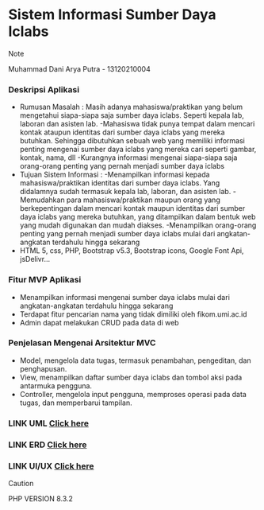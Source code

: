 # Sistem Informasi Sumber Daya Iclabs
> [!NOTE]
> Muhammad Dani Arya Putra - 13120210004


### Deskripsi Aplikasi
- Rumusan Masalah :
	Masih adanya mahasiswa/praktikan yang belum mengetahui siapa-siapa saja sumber daya iclabs. Seperti kepala lab, laboran dan asisten lab.
	-Mahasiswa tidak punya tempat dalam mencari kontak ataupun identitas dari sumber daya iclabs yang mereka butuhkan. Sehingga dibutuhkan sebuah web yang memiliki informasi penting mengenai sumber daya iclabs yang mereka cari seperti gambar, kontak, nama, dll
	-Kurangnya informasi mengenai siapa-siapa saja orang-orang penting yang pernah menjadi sumber daya iclabs 
- Tujuan Sistem Informasi :
	-Menampilkan informasi kepada mahasiswa/praktikan identitas dari sumber daya iclabs. Yang didalamnya sudah termasuk kepala lab, laboran, dan asisten lab.
	-Memudahkan para mahasiswa/praktikan maupun orang yang berkepentingan dalam mencari kontak maupun identitas dari sumber daya iclabs yang mereka butuhkan, yang ditampilkan dalam bentuk web yang mudah digunakan dan mudah diakses.
	-Menampilkan orang-orang penting yang pernah menjadi sumber daya iclabs mulai 	  dari angkatan-angkatan terdahulu hingga sekarang
- HTML 5, css, PHP, Bootstrap v5.3, Bootstrap icons, Google Font Api, jsDelivr...

### Fitur MVP Aplikasi
- Menampilkan informasi mengenai sumber daya iclabs mulai dari angkatan-angkatan terdahulu hingga sekarang
- Terdapat fitur pencarian nama yang tidak dimiliki oleh fikom.umi.ac.id
- Admin dapat melakukan CRUD pada data di web


### Penjelasan Mengenai Arsitektur MVC
- Model, mengelola data tugas, termasuk penambahan, pengeditan, dan penghapusan.
- View, menampilkan daftar sumber daya iclabs dan tombol aksi pada antarmuka   pengguna.
- Controller, mengelola input pengguna, memproses operasi pada data tugas, dan   memperbarui tampilan.


### LINK UML [Click here](https://whimsical.com/pemodelan-sistem-tubes-5or4vuCKnMYQTQLCVe4vST)
### LINK ERD [Click here](https://drive.google.com/file/d/10ZGu2DkADvk5k7g8BMLci8nDYI5Xj-B8/view?usp=sharing)
### LINK UI/UX [Click here](https://docs.google.com/document/d/1CgcnCqYKmGmQH_rPZqBDkzrVpmnczthJ/edit?usp=sharing&ouid=102145644253707933555&rtpof=true&sd=true)



> [!CAUTION]
> PHP VERSION 8.3.2
